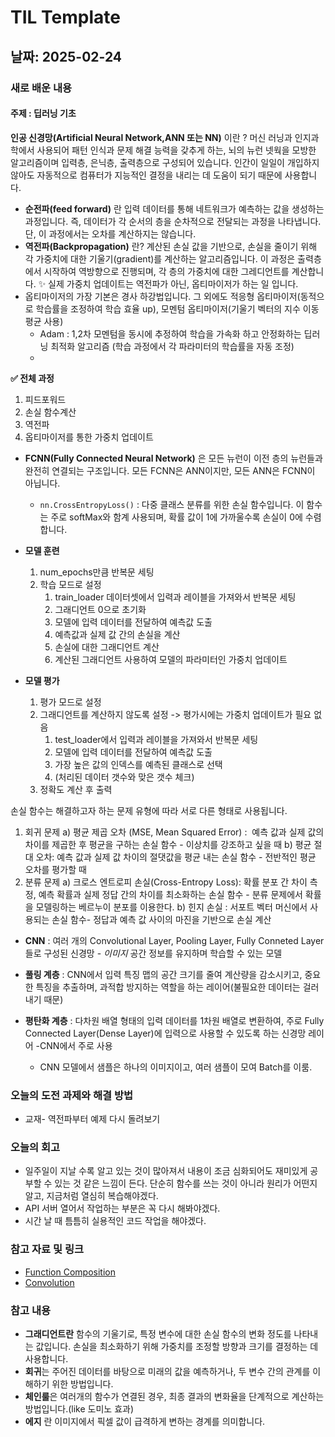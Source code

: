 # TIL Template

## 날짜: 2025-02-24

### 새로 배운 내용
#### 주제 : 딥러닝 기초 
**인공 신경망(Artificial Neural Network,ANN 또는 NN)** 이란 ? 
머신 러닝과 인지과학에서 사용되어 패턴 인식과 문제 해결 능력을 갖추게 하는, 뇌의 뉴런 넷웍을 모방한 알고리즘이며 입력층, 은닉층, 출력층으로 구성되어 있습니다.
인간이 일일이 개입하지 않아도 자동적으로 컴퓨터가 지능적인 결정을 내리는 데 도움이 되기 때문에 사용합니다.
- **순전파(feed forward)** 란 입력 데이터를 통해 네트워크가 예측하는 값을 생성하는 과정입니다. 즉, 데이터가 각 순서의 층을 순차적으로 전달되는 과정을 나타냅니다.
    단, 이 과정에서는 오차를 계산하지는 않습니다.
- **역전파(Backpropagation)** 란? 계산된 손실 값을 기반으로, 손실을 줄이기 위해 각 가중치에 대한 기울기(gradient)를 계산하는 알고리즘입니다. 이 과정은 출력층에서 시작하여 역방향으로 진행되며, 각 층의 가중치에 대한 그레디언트를 계산합니다.
  ✨ 실제 가중치 업데이트는 역전파가 아닌, 옵티마이저가 하는 일 입니다.
- 옵티마이저의 가장 기본은 경사 하강법입니다. 그 외에도 적응형 옵티마이저(동적으로 학습률을 조정하여 학습 효율 up), 모멘텀 옵티마이저(기울기 벡터의 지수 이동 평균 사용)
    - Adam : 1,2차 모멘텀을 동시에 추정하여 학습을 가속화 하고 안정화하는 딥러닝 최적화 알고리즘 (학습 과정에서 각 파라미터의 학습률을 자동 조정)
    - 
**✅ 전체 과정**
1. 피드포워드
2. 손실 함수계산
3. 역전파
4. 옵티마이저를 통한 가중치 업데이트

- **FCNN(Fully Connected Neural Network)** 은 모든 뉴런이 이전 층의 뉴런들과 완전히 연결되는 구조입니다.
  모든 FCNN은 ANN이지만, 모든 ANN은 FCNN이 아닙니다. 
  - `nn.CrossEntropyLoss()` : 다중 클래스 분류를 위한 손실 함수입니다. 이 함수는 주로 softMax와 함계 사용되며, 확률 값이 1에 가까울수록 손실이 0에 수렴합니다.
- **모델 훈련** 
    1) num_epochs만큼 반복문 세팅
    2) 학습 모드로 설정
       1) train_loader 데이터셋에서 입력과 레이블을 가져와서 반복문 세팅
       2) 그래디언트 0으로 초기화
       3) 모델에 입력 데이터를 전달하여 예측값 도출
       4) 예측값과 실제 값 간의 손실을 계산
       5) 손실에 대한 그래디언트 계산
       6) 계산된 그래디언트 사용하여 모델의 파라미터인 가중치 업데이트
  
- **모델 평가** 
  1) 평가 모드로 설정
  2) 그래디언트를 계산하지 않도록 설정 -> 평가시에는 가중치 업데이트가 필요 없음
     1) test_loader에서 입력과 레이블을 가져와서 반복문 세팅
     2) 모델에 입력 데이터를 전달하여 예측값 도출
     3) 가장 높은 값의 인덱스를 예측된 클래스로 선택
     4) (처리된 데이터 갯수와 맞은 갯수 체크)
  3) 정확도 계산 후 출력
   
손실 함수는 해결하고자 하는 문제 유형에 따라 서로 다른 형태로 사용됩니다.
1) 회귀 문제
    a) 평균 제곱 오차 (MSE, Mean Squared Error) :  예측 값과 실제 값의 차이를 제곱한 후 평균을 구하는 손실 함수 - 이상치를 강조하고 싶을 때
    b) 평균 절대 오차: 예측 값과 실제 값 차이의 절댓값을 평균 내는 손실 함수 - 전반적인 평균 오차를 평가할 때
2) 분류 문제
    a) 크로스 엔트로피 손실(Cross-Entropy Loss): 확률 분포 간 차이 측정, 예측 확률과 실제 정답 간의 차이를 최소화하는 손실 함수 - 분류 문제에서 확률을 모델링하는 베르누이 분포를 이용한다.
    b) 힌지 손실 : 서포트 벡터 머신에서 사용되는 손실 함수- 정답과 예측 값 사이의 마진을 기반으로 손실 계산
- **CNN** : 여러 개의 Convolutional Layer, Pooling Layer, Fully Conneted Layer들로 구성된 신경망 - _이미지_ 공간 정보를 유지하며 학습할 수 있는 모델 

- **풀링 계층** : CNN에서 입력 특징 맵의 공간 크기를 줄여 계산량을 감소시키고, 중요한 특징을 추출하며, 과적합 방지하는 역할을 하는 레이어(불필요한 데이터는 걸러내기 때문) 

- **평탄화 계층** : 다차원 배열 형태의 입력 데이터를 1차원 배열로 변환하여, 주로 Fully Connected Layer(Dense Layer)에 입력으로 사용할 수 있도록 하는 신경망 레이어 -CNN에서 주로 사용 
  * CNN 모델에서 샘플은 하나의 이미지이고, 여러 샘플이 모여 Batch를 이룸.
  

### 오늘의 도전 과제와 해결 방법
- 교재- 역전파부터 예제 다시 돌려보기

### 오늘의 회고
- 일주일이 지날 수록 알고 있는 것이 많아져서 내용이 조금 심화되어도 재미있게 공부할 수 있는 것 같은 느낌이 든다. 단순히 함수를 쓰는 것이 아니라 원리가 어떤지 알고, 지금처럼 열심히 복습해야겠다.
- API 서버 열어서 작업하는 부분은 꼭 다시 해봐야겠다.
- 시간 날 때 틈틈히 실용적인 코드 작업을 해야겠다.
  

### 참고 자료 및 링크
- [Function Composition](https://en.wikipedia.org/wiki/Function_composition)
- [Convolution](https://en.wikipedia.org/wiki/Convolution)

### 참고 내용
- **그래디언트란** 함수의 기울기로, 특정 변수에 대한 손실 함수의 변화 정도를 나타내는 값입니다. 손실을 최소화하기 위해 가중치를 조정할 방향과 크기를 결정하는 데 사용합니다.
- **회귀**는 주어진 데이터를 바탕으로 미래의 값을 예측하거나, 두 변수 간의 관계를 이해하기 위한 방법입니다.
- **체인룰**은 여러개의 함수가 연결된 경우, 최종 결과의 변화율을 단계적으로 계산하는 방법입니다.(like 도미노 효과) 
- **에지** 란 이미지에서 픽셀 값이 급격하게 변하는 경계를 의미합니다.